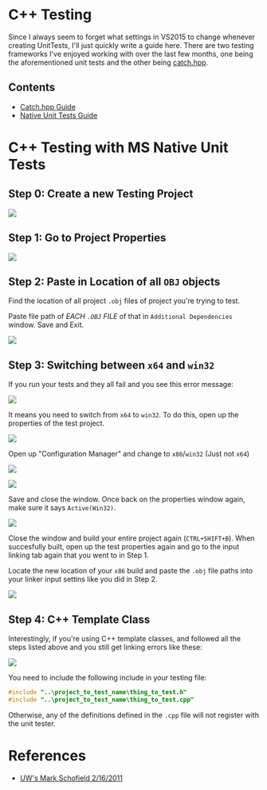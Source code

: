 # C++ Testing
Since I always seem to forget what settings in VS2015 to change whenever creating UnitTests, I'll just quickly write a guide here.
There are two testing frameworks I've enjoyed working with over the last few months, one being the aforementioned unit tests and the other 
being [catch.hpp](https://github.com/philsquared/Catch).

## Contents

- [Catch.hpp Guide]()
- [Native Unit Tests Guide]()


# C++ Testing with MS Native Unit Tests

## Step 0: Create a new Testing Project

![](http://imgur.com/7hudvbR.png)

## Step 1: Go to Project Properties

![](http://imgur.com/fJm8BvZ.png)

## Step 2: Paste in Location of all `OBJ` objects

Find the location of all project `.obj` files of project you're trying to test.

Paste file path of *EACH `.OBJ` FILE* of that in `Additional Dependencies` window. Save and Exit.

![](http://imgur.com/ECRRZjL.png)

## Step 3: Switching between `x64` and `win32`

If you run your tests and they all fail and you see this error message:

![](http://imgur.com/7Axih6Z.png)

It means you need to switch from `x64` to `win32`. To do this, open up the properties of the test project.

![](http://imgur.com/h6DV9QX.png)

Open up "Configuration Manager" and change to `x86`/`win32` (Just not `x64`)

![](http://imgur.com/70r6baE.png)

![](http://imgur.com/0Fq9hYh.png)

Save and close the window. Once back on the properties window again, make sure it says `Active(Win32)`.

![](http://imgur.com/q8nW7wt.png)

Close the window and build your entire project again (`CTRL+SHIFT+B`).
When succesfully built, open up the test properties again and go to the input linking tab again that you went to in Step 1.

Locate the new location of your `x86` build and paste the `.obj` file paths into your linker input settins like you did in Step 2.

![](http://imgur.com/dXEFVoC.png)

## Step 4: C++ Template Class

Interestingly, if you're using C++ template classes, and followed all the steps listed above and you still get linking errors like these:

![](http://imgur.com/wm6ee0v.png)

You need to include the following include in your testing file:
```cpp
#include "..\project_to_test_name\thing_to_test.h"
#include "..\project_to_test_name\thing_to_test.cpp"
```

Otherwise, any of the definitions defined in the `.cpp` file will not register with the unit tester.

# References
- [UW's Mark Schofield 2/16/2011](https://courses.cs.washington.edu/courses/cse403/11wi/lectures/UnitTestinginWindows.pdf)

